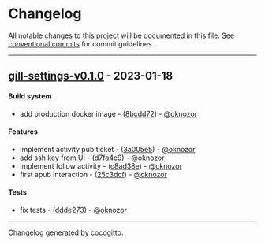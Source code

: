 # Changelog
All notable changes to this project will be documented in this file. See [conventional commits](https://www.conventionalcommits.org/) for commit guidelines.

- - -
## [gill-settings-v0.1.0](https://github.com/oknozor/gill/compare/f81dee255ce5d86aad8119a44b8232153b30daca..gill-settings-v0.1.0) - 2023-01-18
#### Build system
- add production docker image - ([8bcdd72](https://github.com/oknozor/gill/commit/8bcdd72fb65809ce5199639a1b03d180675e567b)) - [@oknozor](https://github.com/oknozor)
#### Features
- implement activity pub ticket - ([3a005e5](https://github.com/oknozor/gill/commit/3a005e5fa703073585f8146e1592146d4a2bec9d)) - [@oknozor](https://github.com/oknozor)
- add ssh key from UI - ([d7fa4c9](https://github.com/oknozor/gill/commit/d7fa4c9a751ca6cc46cd6ec5bd7292fb67c76c23)) - [@oknozor](https://github.com/oknozor)
- implement follow activity - ([c8ad38e](https://github.com/oknozor/gill/commit/c8ad38e2eb5e607e33f36109d34c5778a9e47fed)) - [@oknozor](https://github.com/oknozor)
- first apub interaction - ([25c3dcf](https://github.com/oknozor/gill/commit/25c3dcfc265ace5599106632640565437092ed6c)) - [@oknozor](https://github.com/oknozor)
#### Tests
- fix tests - ([ddde273](https://github.com/oknozor/gill/commit/ddde2731da692745f27631e36c3c4267a6a66b1b)) - [@oknozor](https://github.com/oknozor)

- - -

Changelog generated by [cocogitto](https://github.com/cocogitto/cocogitto).